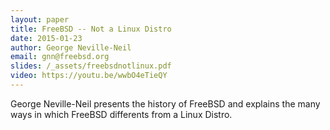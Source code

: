 ```yaml
---
layout: paper
title: FreeBSD -- Not a Linux Distro 
date: 2015-01-23
author: George Neville-Neil
email: gnn@freebsd.org
slides: /_assets/freebsdnotlinux.pdf
video: https://youtu.be/wwbO4eTieQY
---
```

George Neville-Neil presents the history of FreeBSD and explains the many ways
in which FreeBSD differents from a Linux Distro.
